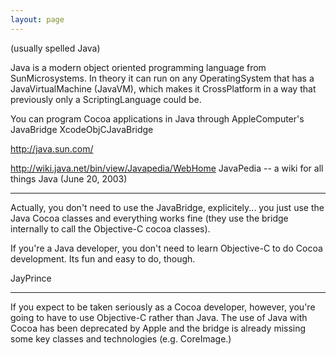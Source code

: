 ```yaml
---
layout: page
---
```




(usually spelled Java)

Java is a modern object oriented programming language from SunMicrosystems. In theory it can run on any OperatingSystem that has a JavaVirtualMachine (JavaVM), which makes it CrossPlatform in a way that previously only a ScriptingLanguage could be.

You can program Cocoa applications in Java through AppleComputer's JavaBridge XcodeObjCJavaBridge

http://java.sun.com/

http://wiki.java.net/bin/view/Javapedia/WebHome  JavaPedia -- a wiki for all things Java  (June 20, 2003)

----

Actually, you don't need to use the JavaBridge, explicitely... you just use the Java Cocoa classes and everything works fine (they use the bridge internally to call the Objective-C cocoa classes).

If you're a Java developer, you don't need to learn Objective-C to do Cocoa development.  Its fun and easy to do, though.

JayPrince

----

If you expect to be taken seriously as a Cocoa developer, however, you're going to have to use Objective-C rather than Java. The use of Java with Cocoa has been deprecated by Apple and the bridge is already missing some key classes and technologies (e.g. CoreImage.)
